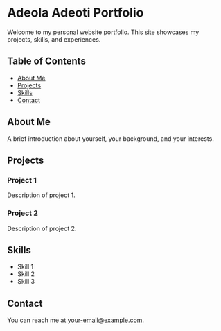 # Adeola Adeoti Portfolio

Welcome to my personal website portfolio. This site showcases my projects, skills, and experiences.

## Table of Contents
- [About Me](#about-me)
- [Projects](#projects)
- [Skills](#skills)
- [Contact](#contact)

## About Me
A brief introduction about yourself, your background, and your interests.

## Projects
### Project 1
Description of project 1.

### Project 2
Description of project 2.

## Skills
- Skill 1
- Skill 2
- Skill 3

## Contact
You can reach me at [your-email@example.com](mailto:your-email@example.com).
